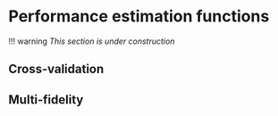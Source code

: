 # Performance estimation functions

!!! warning
    *This section is under construction*

## Cross-validation

## Multi-fidelity
